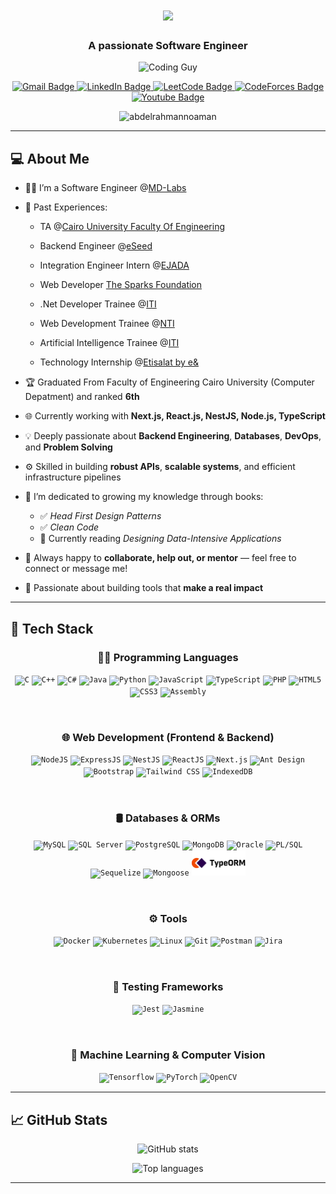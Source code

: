 <h1 align="center">
    <img src="https://readme-typing-svg.herokuapp.com/?lines=Hello,+There!+%F0%9F%91%8B;This+is+Abdelrahman+Noaman....;Nice+to+meet+you!&center=true&size=23">
</h1>
<h3 align="center">A passionate Software Engineer</h3>
<p align="center">
  <img src="https://user-images.githubusercontent.com/74038190/212750672-2f3f2b50-c84f-4ed8-a60a-849ae69ff9df.gif" alt="Coding Guy" width="800" />
</p>
<div id="badges" align="center">
  <a href="mailto:bodynoaman1996@gmail.com">
    <img src="https://img.shields.io/badge/Gmail-EA4335?style=flat&logo=gmail&logoColor=white" alt="Gmail Badge"/>
  </a>
  <a href="https://www.linkedin.com/in/abdulrahman-noaman-78b362205/">
    <img src="https://img.shields.io/badge/LinkedIn-0A66C2?style=flat&logo=linkedin&logoColor=white" alt="LinkedIn Badge"/>
  </a>
  <a href="https://leetcode.com/u/bodynoaman1996/">
    <img src="https://img.shields.io/badge/-LeetCode-FFA116?style=flat&logo=LeetCode&logoColor=black" alt="LeetCode Badge"/>
  </a>
  <a href="https://codeforces.com/profile/abdelrahman.ebrahim01">
    <img src="https://img.shields.io/badge/Codeforces-1F8ACB?style=flat&logo=Codeforces&logoColor=white" alt="CodeForces Badge"/>
  </a>
  <a href="https://www.youtube.com/@Nu3man">
    <img src="https://img.shields.io/badge/YouTube-FF0000?style=flat&logo=youtube&logoColor=white" alt="Youtube Badge"/>
  </a>
</div>

<p align="center"> <img src="https://komarev.com/ghpvc/?username=abdelrahmannoaman&label=Profile%20views&color=0e75b6&style=flat" alt="abdelrahmannoaman" /> </p>

---

## 💻 About Me

- 👨‍💻 I’m a Software Engineer @[MD-Labs](https://md-labs.net/)
- 🔭 Past Experiences:
  
  - TA @[Cairo University Faculty Of Engineering](https://eng.cu.edu.eg/)
    
  - Backend Engineer @[eSeed](https://eseed.net/)
    
  - Integration Engineer Intern @[EJADA](https://www.ejada.com/)
    
  - Web Developer [The Sparks Foundation](https://www.thesparksfoundationsingapore.org/)
    
  - .Net Developer Trainee @[ITI](https://iti.gov.eg/iti/home)
    
  - Web Development Trainee @[NTI](https://www.nti.sci.eg/)
    
  - Artificial Intelligence Trainee @[ITI](https://iti.gov.eg/iti/home)
 
  - Technology Internship @[Etisalat by e&](https://www.eand.com.eg/)
    
- 🏆 Graduated From Faculty of Engineering Cairo University (Computer Depatment) and ranked  **6th**
- 🌐 Currently working with **Next.js, React.js, NestJS, Node.js, TypeScript**
- 💡 Deeply passionate about **Backend Engineering**, **Databases**, **DevOps**, and **Problem Solving**
- ⚙️ Skilled in building **robust APIs**, **scalable systems**, and efficient infrastructure pipelines
- 📘 I’m dedicated to growing my knowledge through books:
  - ✅ _Head First Design Patterns_
  - ✅ _Clean Code_
  - 📖 Currently reading _Designing Data-Intensive Applications_
- 🤝 Always happy to **collaborate, help out, or mentor** — feel free to connect or message me!
- 🎯 Passionate about building tools that **make a real impact**

---

## 💼 Tech Stack

<div align="center">

### 👨‍💻 Programming Languages
<code><img height="40" title="C" src="https://cdn.jsdelivr.net/gh/devicons/devicon/icons/c/c-original.svg"></code>
<code><img height="40" title="C++" src="https://cdn.jsdelivr.net/gh/devicons/devicon/icons/cplusplus/cplusplus-original.svg"></code>
<code><img height="40" title="C#" src="https://cdn.jsdelivr.net/gh/devicons/devicon/icons/csharp/csharp-original.svg"></code>
<code><img height="40" title="Java" src="https://cdn.jsdelivr.net/gh/devicons/devicon/icons/java/java-original.svg"></code>
<code><img height="40" title="Python" src="https://cdn.jsdelivr.net/gh/devicons/devicon/icons/python/python-original.svg"></code>
<code><img height="40" title="JavaScript" src="https://cdn.jsdelivr.net/gh/devicons/devicon/icons/javascript/javascript-original.svg"></code>
<code><img height="40" title="TypeScript" src="https://cdn.jsdelivr.net/gh/devicons/devicon/icons/typescript/typescript-original.svg"></code>
<code><img height="40" title="PHP" src="https://cdn.jsdelivr.net/gh/devicons/devicon/icons/php/php-original.svg"></code>
<code><img height="40" title="HTML5" src="https://cdn.jsdelivr.net/gh/devicons/devicon/icons/html5/html5-original.svg"></code>
<code><img height="40" title="CSS3" src="https://cdn.jsdelivr.net/gh/devicons/devicon/icons/css3/css3-original.svg"></code>
<code><img height="40" title="Assembly" src="https://img.icons8.com/external-flat-juicy-fish/60/000000/external-cpu-coding-and-development-flat-flat-juicy-fish.png"></code>

<br />

### 🌐 Web Development (Frontend & Backend)
<code><img height="40" title="NodeJS" src="https://cdn.jsdelivr.net/gh/devicons/devicon/icons/nodejs/nodejs-original.svg"></code>
<code><img height="40" title="ExpressJS" src="https://cdn.jsdelivr.net/gh/devicons/devicon/icons/express/express-original.svg"></code>
<code><img height="40" title="NestJS" src="https://nestjs.com/img/logo-small.svg"></code>
<code><img height="40" title="ReactJS" src="https://cdn.jsdelivr.net/gh/devicons/devicon/icons/react/react-original.svg"></code>
<code><img height="40" title="Next.js" src="https://cdn.jsdelivr.net/gh/devicons/devicon/icons/nextjs/nextjs-original.svg"></code>
<code><img height="40" title="Ant Design" src="https://cdn.jsdelivr.net/gh/devicons/devicon/icons/antdesign/antdesign-original.svg"></code>
<code><img height="40" title="Bootstrap" src="https://cdn.jsdelivr.net/gh/devicons/devicon/icons/bootstrap/bootstrap-original.svg"></code>
<code><img height="40" title="Tailwind CSS" src="https://www.vectorlogo.zone/logos/tailwindcss/tailwindcss-icon.svg"></code>
<code><img height="40" title="IndexedDB" src="https://blog.openreplay.com/assets/hero_Z1dui6O.png"></code>

<br />

### 🛢️ Databases & ORMs
<code><img height="40" title="MySQL" src="https://cdn.jsdelivr.net/gh/devicons/devicon/icons/mysql/mysql-original.svg"></code>
<code><img height="40" title="SQL Server" src="https://img.icons8.com/color/48/microsoft-sql-server.png"></code>
<code><img height="40" title="PostgreSQL" src="https://cdn.jsdelivr.net/gh/devicons/devicon/icons/postgresql/postgresql-original.svg"></code>
<code><img height="40" title="MongoDB" src="https://cdn.jsdelivr.net/gh/devicons/devicon/icons/mongodb/mongodb-original.svg"></code>
<code><img height="40" title="Oracle" src="https://img.icons8.com/color/48/oracle-logo.png"></code>
<code><img height="40" title="PL/SQL" src="https://img.icons8.com/color/48/sql.png"></code>
<code><img height="40" title="Sequelize" src="https://sequelize.org/img/logo.svg"></code>
<code><img height="40" title="Mongoose" src="https://raw.githubusercontent.com/mongodb-js/mongoose/master/docs/images/mongoose5_62x30_transparent.png"></code>
<code><img height="40" title="TypeORM" src="https://raw.githubusercontent.com/typeorm/typeorm/master/resources/logo_big.png"></code>

<br />

### ⚙️ Tools
<code><img height="40" title="Docker" src="https://cdn.jsdelivr.net/gh/devicons/devicon/icons/docker/docker-original.svg"></code>
<code><img height="40" title="Kubernetes" src="https://cdn.jsdelivr.net/gh/devicons/devicon/icons/kubernetes/kubernetes-plain.svg"></code>
<code><img height="40" title="Linux" src="https://cdn.jsdelivr.net/gh/devicons/devicon/icons/linux/linux-original.svg"></code>
<code><img height="40" title="Git" src="https://cdn.jsdelivr.net/gh/devicons/devicon/icons/git/git-original.svg"></code>
<code><img height="40" title="Postman" src="https://cdn.jsdelivr.net/gh/devicons/devicon/icons/postman/postman-original.svg"></code>
<code><img height="40" title="Jira" src="https://cdn.jsdelivr.net/gh/devicons/devicon/icons/jira/jira-original.svg"></code>


<br />

### 🧪 Testing Frameworks
<code><img height="40" title="Jest" src="https://cdn.jsdelivr.net/gh/devicons/devicon/icons/jest/jest-plain.svg"></code>
<code><img height="40" title="Jasmine" src="https://www.vectorlogo.zone/logos/jasmine/jasmine-icon.svg"></code>

<br />

### 🧠 Machine Learning & Computer Vision
<code><img height="40" title="Tensorflow" src="https://cdn.jsdelivr.net/gh/devicons/devicon/icons/tensorflow/tensorflow-original.svg"></code>
<code><img height="40" title="PyTorch" src="https://cdn.jsdelivr.net/gh/devicons/devicon/icons/pytorch/pytorch-original.svg"></code>
<code><img height="40" title="OpenCV" src="https://upload.wikimedia.org/wikipedia/commons/3/32/OpenCV_Logo_with_text_svg_version.svg"></code>

</div>

---

## 📈 GitHub Stats

<p align="center">
  <img src="https://github-readme-stats.vercel.app/api?username=abdelrahmannoaman&show_icons=true&theme=radical" alt="GitHub stats" />
</p>

<p align="center">
  <img src="https://github-readme-stats.vercel.app/api/top-langs/?username=abdelrahmannoaman&layout=compact&theme=radical" alt="Top languages" />
</p>

---

